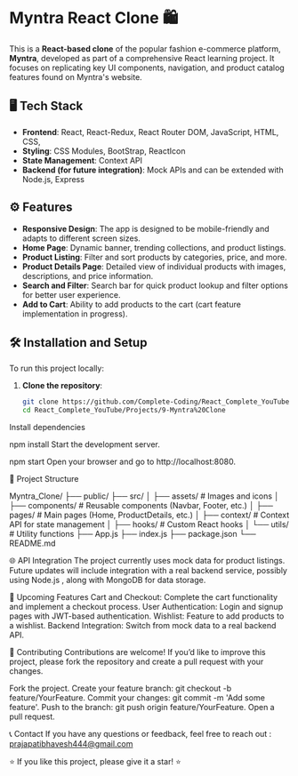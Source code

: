 # Myntra React Clone 🛍️

This is a **React-based clone** of the popular fashion e-commerce platform, **Myntra**, developed as part of a comprehensive React learning project.
It focuses on replicating key UI components, navigation, and product catalog features found on Myntra's website.

## 🖥️ Tech Stack

- **Frontend**: React, React-Redux, React Router DOM, JavaScript, HTML, CSS, 
- **Styling**: CSS Modules, BootStrap, ReactIcon
- **State Management**: Context API
- **Backend (for future integration)**: Mock APIs and can be extended with Node.js, Express

## ⚙️ Features

- **Responsive Design**: The app is designed to be mobile-friendly and adapts to different screen sizes.
- **Home Page**: Dynamic banner, trending collections, and product listings.
- **Product Listing**: Filter and sort products by categories, price, and more.
- **Product Details Page**: Detailed view of individual products with images, descriptions, and price information.
- **Search and Filter**: Search bar for quick product lookup and filter options for better user experience.
- **Add to Cart**: Ability to add products to the cart (cart feature implementation in progress).

## 🛠️ Installation and Setup

To run this project locally:

1. **Clone the repository**:
   ```bash
   git clone https://github.com/Complete-Coding/React_Complete_YouTube.git
   cd React_Complete_YouTube/Projects/9-Myntra%20Clone
Install dependencies

npm install
Start the development server.


npm start
Open your browser and go to http://localhost:8080.

📂 Project Structure

Myntra_Clone/
├── public/
├── src/
│   ├── assets/         # Images and icons
│   ├── components/     # Reusable components (Navbar, Footer, etc.)
│   ├── pages/          # Main pages (Home, ProductDetails, etc.)
│   ├── context/        # Context API for state management
│   ├── hooks/          # Custom React hooks
│   └── utils/          # Utility functions
├── App.js
├── index.js
├── package.json
└── README.md

🌐 API Integration
The project currently uses mock data for product listings.
Future updates will include integration with a real backend service, possibly using Node.js , along with MongoDB for data storage.

🚀 Upcoming Features
Cart and Checkout: Complete the cart functionality and implement a checkout process.
User Authentication: Login and signup pages with JWT-based authentication.
Wishlist: Feature to add products to a wishlist.
Backend Integration: Switch from mock data to a real backend API.

🤝 Contributing
Contributions are welcome! If you’d like to improve this project, please fork the repository and create a pull request with your changes.

Fork the project.
Create your feature branch: git checkout -b feature/YourFeature.
Commit your changes: git commit -m 'Add some feature'.
Push to the branch: git push origin feature/YourFeature.
Open a pull request.


📞 Contact
If you have any questions or feedback, feel free to reach out : prajapatibhavesh444@gmail.com

⭐ If you like this project, please give it a star! ⭐
